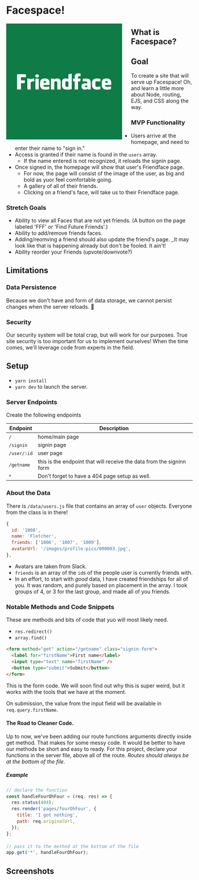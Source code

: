 # Facespace!

<img src='./public/images/friendface.png' style='float:left; margin: 0 24px 0 0;' />

## What is Facespace?

## Goal

To create a site that will serve up Facespace! Oh, and learn a little more about Node, routing, EJS, and CSS along the way.

### MVP Functionality

- Users arrive at the homepage, and need to enter their name to "sign in."
- Access is granted if their name is found in the `users` array.
  - If the name entered is not recognized, it reloads the signin page.
- Once signed in, the homepage will show that user's Friendface page.
  - For now, the page will consist of the image of the user, as big and bold as yuor feel comfortable going.
  - A gallery of all of their friends.
  - Clicking on a friend's face, will take us to their Friendface page.

### Stretch Goals

- Ability to view all Faces that are not yet friends. (A button on the page labeled 'FFF' or 'Find Future Friends'.)
- Ability to add/remove friends faces.
- Adding/reomving a friend should also update the friend's page. \_It may look like that is happening already but don't be fooled. It ain't!
- Ability reorder your Friends (upvote/downvote?)

## Limitations

### Data Persistence

Because we don't have and form of data storage, we cannot persist changes when the server reloads. 🤔

### Security

Our security system will be total crap, but will work for our purposes. True site security is too important for us to implement ourselves! When the time comes, we'll leverage code from experts in the field.

## Setup

- `yarn install`
- `yarn dev` to launch the server.

### Server Endpoints

Create the following endpoints

| Endpoint    | Description                                                           |
| ----------- | --------------------------------------------------------------------- |
| `/`         | home/main page                                                        |
| `/signin`   | signin page                                                           |
| `/user/:id` | user page                                                             |
| `/getname`  | this is the endpoint that will receive the data from the signinn form |
| `*`         | Don't forget to have a 404 page setup as well.                        |

### About the Data

There is `/data/users.js` file that contains an array of `user` objects. Everyone from the class is in there!

```js
{
  id: '1008',
  name: 'Fletcher',
  friends: ['1006', '1007', '1009'],
  avatarUrl: '/images/profile-pics/000003.jpg',
},
```

- Avatars are taken from Slack.
- `friends` is an array of the `id`s of the people user is currently friends with.
- In an effort, to start with _good_ data, I have created friendships for all of you. It was random, and purely based on placement in the array. I took groups of 4, or 3 for the last group, and made all of you friends.

### Notable Methods and Code Snippets

These are methods and bits of code that yuo will most likely need.

- `res.redirect()`
- `array.find()`

```html
<form method="get" action="/getname" class="signin-form">
  <label for="firstName">First name</label>
  <input type="text" name="firstName" />
  <button type="submit">Submit</button>
</form>
```

This is the form code. We will soon find out why this is super weird, but it works with the tools that we have at the moment.

On submission, the value from the input field will be available in `req.query.firstName`.

#### The Road to Cleaner Code.

Up to now, we've been adding our route functions arguments directly inside get method. That makes for some messy code. It would be better to have our methods be short and easy to ready. For this project, declare your functions in the server file, above all of the route. _Routes should always be at the bottom of the file._

##### Example

```js
// declare the function
const handleFourOhFour = (req, res) => {
  res.status(404);
  res.render('pages/fourOhFour', {
    title: 'I got nothing',
    path: req.originalUrl,
  });
};

// pass it to the method at the bottom of the file
app.get('*', handleFourOhFour);
```

## Screenshots
